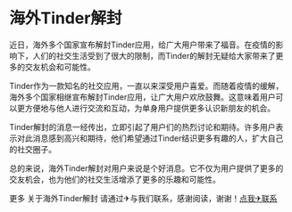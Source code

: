# 海外Tinder解封

近日，海外多个国家宣布解封Tinder应用，给广大用户带来了福音。在疫情的影响下，人们的社交生活受到了很大的限制，而Tinder的解封无疑给大家带来了更多的交友机会和可能性。

Tinder作为一款知名的社交应用，一直以来深受用户喜爱。而随着疫情的缓解，海外多个国家相继宣布解封Tinder应用，让广大用户欢欣鼓舞。这意味着用户可以更方便地与他人进行交流和互动，为单身用户提供更多认识新朋友的机会。

Tinder解封的消息一经传出，立即引起了用户们的热烈讨论和期待。许多用户表示对此消息感到高兴和期待，他们希望通过Tinder结识更多有趣的人，扩大自己的社交圈子。

总的来说，海外Tinder解封对用户来说是个好消息。它不仅为用户提供了更多的交友机会，也为他们的社交生活增添了更多的乐趣和可能性。

更多 关于海外Tinder解封 请通过✈与我们联系，感谢阅读，谢谢！[点我✈联系](https://acc.k02.cc)